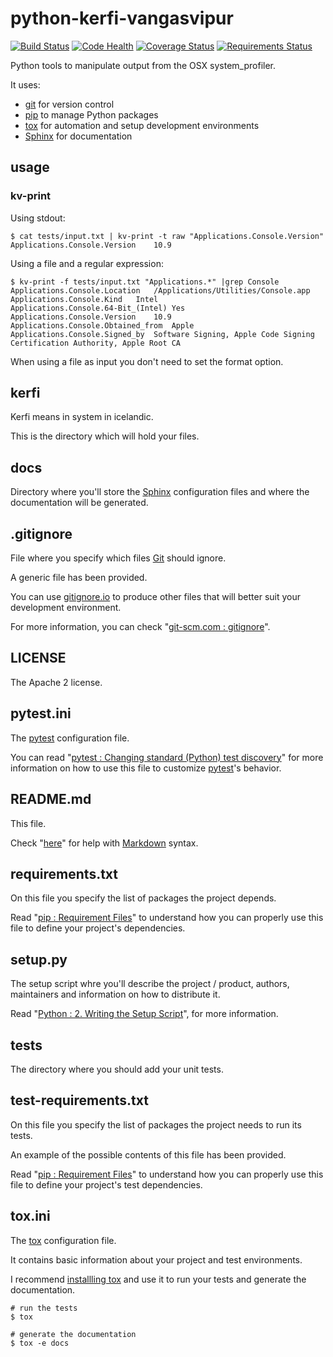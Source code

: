 # python-kerfi-vangasvipur

[![Build Status](https://travis-ci.org/steenzout/python-kerfi-vangasvipur.svg?branch=master)](https://travis-ci.org/steenzout/python-kerfi-vangasvipur)
[![Code Health](https://landscape.io/github/steenzout/python-kerfi-vangasvipur/master/landscape.png)](https://landscape.io/github/steenzout/python-kerfi-vangasvipur/master)
[![Coverage Status](https://coveralls.io/repos/steenzout/python-kerfi-vangasvipur/badge.png)](https://coveralls.io/r/steenzout/python-kerfi-vangasvipur)
[![Requirements Status](https://requires.io/github/steenzout/python-kerfi-vangasvipur/requirements.png?branch=master)](https://requires.io/github/steenzout/python-kerfi-vangasvipur/requirements/?branch=master)

Python tools to manipulate output from the OSX system_profiler.

It uses:

- [git](http://git-scm.com) for version control
- [pip](http://www.pip-installer.org/en/latest/) to manage Python packages
- [tox](http://tox.readthedocs.org/en/latest/) for automation and setup development environments
- [Sphinx](http://sphinx-doc.org) for documentation


## usage

### kv-print

Using stdout:
```
$ cat tests/input.txt | kv-print -t raw "Applications.Console.Version"
Applications.Console.Version	10.9
```

Using a file and a regular expression:
```
$ kv-print -f tests/input.txt "Applications.*" |grep Console
Applications.Console.Location	/Applications/Utilities/Console.app
Applications.Console.Kind	Intel
Applications.Console.64-Bit_(Intel)	Yes
Applications.Console.Version	10.9
Applications.Console.Obtained_from	Apple
Applications.Console.Signed_by	Software Signing, Apple Code Signing Certification Authority, Apple Root CA
```

When using a file as input you don't need to set the format option.


## kerfi

Kerfi means in system in icelandic.

This is the directory which will hold your files.


## docs

Directory where you'll store the [Sphinx](http://sphinx-doc.org) configuration files and
where the documentation will be generated.


## .gitignore

File where you specify which files [Git](http://en.wikipedia.org/wiki/Git_(software)) should ignore.

A generic file has been provided.

You can use [gitignore.io](http://www.gitignore.io) to
produce other files that will better suit your development environment.

For more information, you can check "[git-scm.com : gitignore](http://git-scm.com/docs/gitignore)".


## LICENSE

The Apache 2 license.


## pytest.ini

The [pytest](https://pytest.org/latest/index.html) configuration file.

You can read
"[pytest : Changing standard (Python) test discovery](https://pytest.org/latest/example/pythoncollection.html)"
for more information on how to use this file to customize [pytest](https://pytest.org/latest/index.html)'s behavior.


## README.md

This file.

Check "[here](http://daringfireball.net/projects/markdown/syntax)" for help
with [Markdown](http://daringfireball.net/projects/markdown/) syntax.


## requirements.txt

On this file you specify the list of packages the project depends.

Read "[pip : Requirement Files](http://www.pip-installer.org/en/latest/user_guide.html#requirements-files)"
to understand how you can properly use this file to define your project's dependencies.


## setup.py

The setup script whre you'll describe the project / product, authors, maintainers and
information on how to distribute it.

Read "[Python : 2. Writing the Setup Script](http://docs.python.org/2/distutils/setupscript.html)",
for more information.


## tests

The directory where you should add your unit tests.


## test-requirements.txt

On this file you specify the list of packages the project needs to run its tests.

An example of the possible contents of this file has been provided.

Read "[pip : Requirement Files](http://www.pip-installer.org/en/latest/user_guide.html#requirements-files)"
to understand how you can properly use this file to define your project's test dependencies.


## tox.ini

The [tox](http://tox.readthedocs.org/en/latest/) configuration file.

It contains basic information about your project and test environments.

I recommend [installling tox](http://tox.readthedocs.org/en/latest/install.html) and
use it to run your tests and generate the documentation.

```
# run the tests
$ tox

# generate the documentation
$ tox -e docs
```
